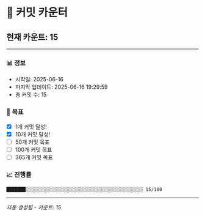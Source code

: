 # 🔢 커밋 카운터

## 현재 카운트: 15

---

### 📊 정보
- 시작일: 2025-06-16
- 마지막 업데이트: 2025-06-16 19:29:59
- 총 커밋 수: 15

### 🎯 목표
- [x] 1개 커밋 달성!
- [x] 10개 커밋 달성!
- [ ] 50개 커밋 목표
- [ ] 100개 커밋 목표
- [ ] 365개 커밋 목표

### 📈 진행률
```
███████░░░░░░░░░░░░░░░░░░░░░░░░░░░░░░░░░░░░░░░░░░░ 15/100
```

---
*자동 생성됨 - 카운트: 15*
